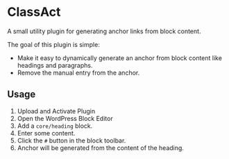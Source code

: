 # ClassAct

A small utility plugin for generating anchor links from block content.

The goal of this plugin is simple:

* Make it easy to dynamically generate an anchor from block content like headings and paragraphs.
* Remove the manual entry from the anchor.

## Usage

1. Upload and Activate Plugin
2. Open the WordPress Block Editor
3. Add a `core/heading` block.
4. Enter some content.
5. Click the `#` button in the block toolbar.
6. Anchor will be generated from the content of the heading.
